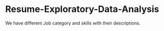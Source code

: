 # Resume-Exploratory-Data-Analysis
We have different Job category and skills with their descriptions.
